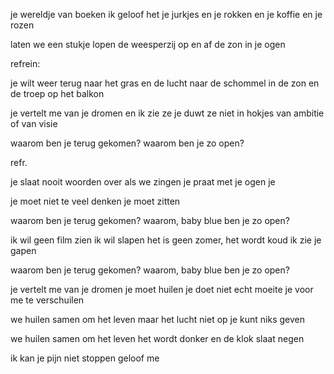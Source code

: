 je wereldje van boeken
ik geloof het
je jurkjes en je rokken
en je koffie en je rozen

laten we
een stukje lopen
de weesperzij op en af
de zon in je ogen

refrein:

je wilt weer terug 
naar het gras en de lucht
naar de schommel in de zon
en de troep op het balkon



je vertelt me van je dromen
en ik zie ze
je duwt ze niet in hokjes
van ambitie of van visie

waarom ben je 
terug gekomen?
waarom
ben je zo open?

refr.



je slaat nooit woorden over
als we zingen
je praat met je ogen
je 


je moet niet te veel denken
je moet zitten


waarom ben je
terug gekomen?
waarom, baby blue
ben je zo open?





ik wil geen film zien
ik wil slapen
het is geen zomer, het wordt koud
ik zie je gapen

waarom ben je
terug gekomen?
waarom, baby blue
ben je zo open?







je vertelt me van je dromen
je moet huilen
je doet niet echt moeite
je voor me te verschuilen


we huilen samen
om het leven
maar het lucht niet op
je kunt niks geven

we huilen samen
om het leven
het wordt donker
en de klok slaat negen

ik kan je pijn niet stoppen
geloof me


